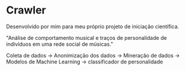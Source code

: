 # Crawler 

Desenvolvido por mim para meu próprio projeto de iniciação científica.

"Análise de comportamento musical e traços de personalidade de indivíduos em uma rede social de músicas."

Coleta de dados -> Anonimização dos dados -> Mineração de dados -> Modelos de Machine Learning -> classificador de personalidade


